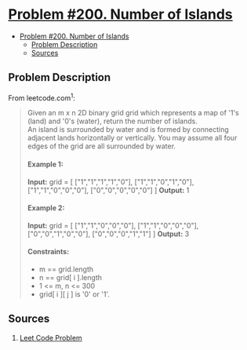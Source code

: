 # [Problem #200. Number of Islands](https://leetcode.com/problems/number-of-islands/description/)
- [Problem #200. Number of Islands](#problem-200-number-of-islands)
  - [Problem Description](#problem-description)
  - [Sources](#sources)

## Problem Description
From leetcode.com<sup>1</sup>:
> Given an m x n 2D binary grid grid which represents a map of '1's (land) and '0's (water), return the number of islands.<br/>
> An island is surrounded by water and is formed by connecting adjacent lands horizontally or vertically. You may assume all four edges of the grid are all surrounded by water.<br/>
>#### Example 1:
>**Input:** grid = [
  ["1","1","1","1","0"],
  ["1","1","0","1","0"],
  ["1","1","0","0","0"],
  ["0","0","0","0","0"]
]
>**Output:** 1
>#### Example 2:
>**Input:** grid = [
  ["1","1","0","0","0"],
  ["1","1","0","0","0"],
  ["0","0","1","0","0"],
  ["0","0","0","1","1"]
]
**Output:** 3
>#### Constraints:
> * m == grid.length
> * n == grid[ i ].length
> * 1 <= m, n <= 300
> * grid[ i ][ j ] is '0' or '1'.


## Sources
1. [Leet Code Problem](https://leetcode.com/problems/number-of-islands/description/)